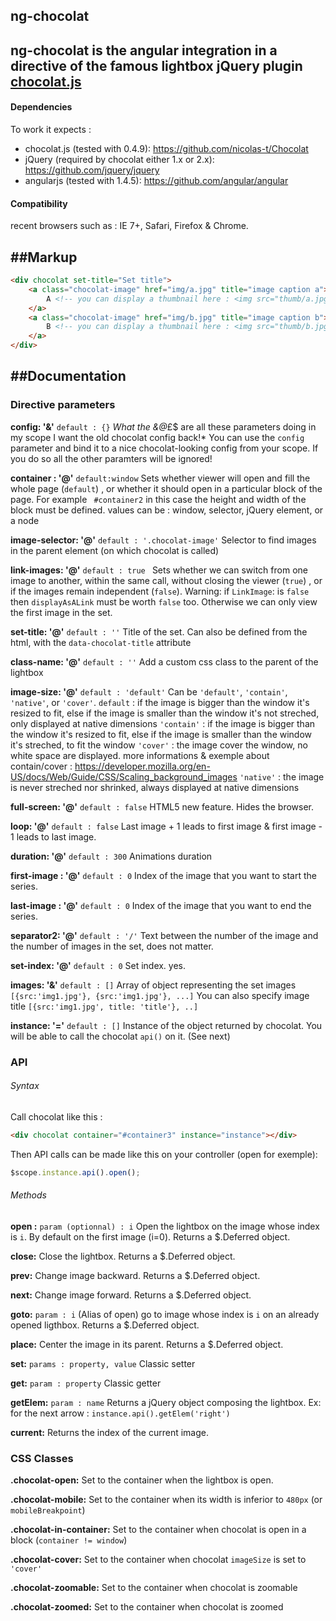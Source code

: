 ## ng-chocolat
**ng-chocolat** is the angular integration in a directive of the famous lightbox jQuery plugin [chocolat.js](https://github.com/nicolas-t/Chocolat)
-----------

#### Dependencies

To work it expects :
- chocolat.js (tested with 0.4.9): https://github.com/nicolas-t/Chocolat
- jQuery (required by chocolat either 1.x or 2.x): https://github.com/jquery/jquery
- angularjs (tested with 1.4.5): https://github.com/angular/angular

#### Compatibility
recent browsers such as :
IE 7+, Safari, Firefox & Chrome.

##Markup
-----------
```html
<div chocolat set-title="Set title">
    <a class="chocolat-image" href="img/a.jpg" title="image caption a">
        A <!-- you can display a thumbnail here : <img src="thumb/a.jpg" /> -->
    </a>
    <a class="chocolat-image" href="img/b.jpg" title="image caption b">
        B <!-- you can display a thumbnail here : <img src="thumb/b.jpg" /> -->
    </a>
</div>
```

##Documentation
-----------

### Directive parameters

**config: '&'**  `default : {}`
*What the &@*£$ are all these parameters doing in my scope I want the old chocolat config back!*
You can use the `config` parameter and bind it to a nice chocolat-looking config from your scope.
If you do so all the other paramters will be ignored!

**container : '@'** `default:window`
Sets whether viewer will open and fill the whole page (`default`)  , or whether it should open in a particular block of the page. For example ` #container2`  in this case the height and width of the block must be defined.
values can be : window, selector, jQuery element, or a node

**image-selector: '@'** `default : '.chocolat-image'`
Selector to find images in the parent element (on which chocolat is called)

**link-images: '@'**   `default : true `
Sets whether we can switch from one image to another, within the same call, without closing the viewer (`true`) , or if the images remain independent (`false`).
Warning: if `LinkImage`: is `false` then `displayAsALink` must be worth `false` too. Otherwise we can only view the first image in the set.

**set-title: '@'**  `default : ''`
Title of the set. Can also be defined from the html, with the `data-chocolat-title` attribute

**class-name: '@'**  `default : ''`
Add a custom css class to the parent of the lightbox

**image-size: '@'**  `default : 'default'`
Can be `'default'`, `'contain'`,  `'native'`, or `'cover'`.
`default` : if the image is bigger than the window it's resized to fit, else if the image is smaller than the window it's not streched, only displayed at native dimensions
`'contain'` :  if the image is bigger than the window it's resized to fit, else if the image is smaller than the window it's streched, to fit the window
`'cover'` :  the image cover the window, no white space are displayed.
more informations & exemple about contain/cover : https://developer.mozilla.org/en-US/docs/Web/Guide/CSS/Scaling_background_images
`'native'` :  the image is never streched nor shrinked, always displayed at native dimensions

**full-screen: '@'**  `default : false`
HTML5 new feature. Hides the browser.

**loop: '@'**  `default : false`
Last image + 1 leads to first image & first image - 1 leads to last image.

**duration: '@'**  `default : 300`
Animations duration

**first-image : '@'**  `default : 0`
Index of the image that you want to start the series.

**last-image : '@'**  `default : 0`
Index of the image that you want to end the series.

**separator2: '@'**  `default : '/'`
Text between the number of the image and the number of images in the set, does not matter.

**set-index: '@'**  `default : 0`
Set index. yes.

**images: '&'**  `default : []`
Array of object representing the set images `[{src:'img1.jpg'}, {src:'img1.jpg'}, ...]`
You can also specify image title `[{src:'img1.jpg', title: 'title'}, ..]`

**instance: '='**  `default : []`
Instance of the object returned by chocolat. You will be able to call the chocolat `api()` on it. (See next)


### API

###### Syntax
Call chocolat like this :
```html
<div chocolat container="#container3" instance="instance"></div>
```

Then API calls can be made like this on your controller (open for exemple):
```js
$scope.instance.api().open();
```

###### Methods
**open :**  `param (optionnal) : i`
Open the lightbox on the image whose index is `i`.
By default on the first image (i=0).
Returns a $.Deferred object.

**close:**
Close the lightbox.
Returns a $.Deferred object.

**prev:**
Change image backward.
Returns a $.Deferred object.

**next:**
Change image forward.
Returns a $.Deferred object.

**goto:**  `param : i`
(Alias of open)  go to image whose index is `i` on an already opened ligthbox.
Returns a $.Deferred object.

**place:**
Center the image in its parent.
Returns a $.Deferred object.

**set:**   `params : property, value`
Classic setter

**get:**   `param : property`
Classic getter

**getElem:**   `param : name`
Returns a jQuery object composing the lightbox.
Ex: for the next arrow  : `instance.api().getElem('right')`

**current:**
Returns the index of the current image.

### CSS Classes

**.chocolat-open:**
Set to the container when the lightbox is open.

**.chocolat-mobile:**
Set to the container when its width is inferior to `480px` (or `mobileBreakpoint`)

**.chocolat-in-container:**
Set to the container when chocolat is open in a block (`container != window`)

**.chocolat-cover:**
Set to the container when chocolat `imageSize` is set to `'cover'`

**.chocolat-zoomable:**
Set to the container when chocolat is zoomable

**.chocolat-zoomed:**
Set to the container when chocolat is zoomed

